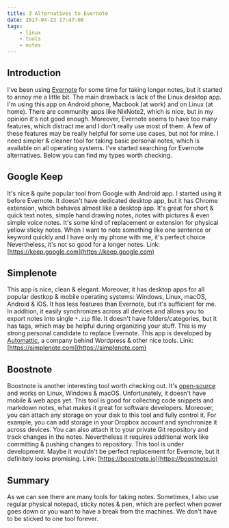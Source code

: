 ```yaml
---
title: 3 Alternatives to Evernote
date: 2017-04-23 17:47:00
tags:
	- linux
	- tools
	- notes
---
```


Introduction
------------

I've been using [Evernote](https://evernote.com) for some time for taking longer notes, but it started to annoy me a little bit. The main drawback is lack of the Linux desktop app. I'm using this app on Android phone, Macbook (at work) and on Linux (at home). There are community apps like NixNote2, which is nice, but in my opinion it's not good enough. Moreover, Evernote seems to have too many features, which distract me and I don't really use most of them. A few of these features may be really helpful for some use cases, but not for mine. I need simpler & cleaner tool for taking basic personal notes, which is available on all operating systems. I've started searching for Evernote alternatives. Below you can find my types worth checking.

Google Keep
-----------

It's nice & quite popular tool from Google with Android app. I started using it before Evernote. It doesn't have dedicated desktop app, but it has Chrome extension, which behaves almost like a desktop app. It's great for short & quick text notes, simple hand drawing notes, notes with pictures & even simple voice notes. It's some kind of replacement or extension for physical yellow sticky notes. When I want to note something like one sentence or keyword quickly and I have only my phone with me, it's perfect choice. Nevertheless, it's not so good for a longer notes. Link: [https://keep.google.com](https://keep.google.com)

Simplenote
----------

This app is nice, clean & elegant. Moreover, it has desktop apps for all popular destkop & mobile operating systems: Windows, Linux, macOS, Android & iOS. It has less features than Evernote, but it's sufficient for me. In addition, it easily synchronizes across all devices and allows you to export notes into single `*.zip` file. It doesn't have folders/categories, but it has tags, which may be helpful during organizing your stuff. This is my strong personal candidate to replace Evernote. This app is developed by [Automattic](https://automattic.com/), a company behind Wordpress & other nice tools. Link: [https://simplenote.com](https://simplenote.com)

Boostnote
---------

Boostnote is another interesting tool worth checking out. It's [open-source](https://github.com/BoostIO/Boostnote) and works on Linux, Windows & macOS. Unfortunately, it doesn't have mobile & web apps yet. This tool is good for collecting code snippets and markdown notes, what makes it great for software developers. Moreover, you can attach any storage on your disk to this tool and fully control it. For example, you can add storage in your Dropbox account and synchronize it across devices. You can also attach it to your private Git repository and track changes in the notes. Nevertheless it requires additional work like committing & pushing changes to repository. This tool is under development. Maybe it wouldn't be perfect replacement for Evernote, but it definitely looks promising. Link: [https://boostnote.io](https://boostnote.io)

Summary
-------

As we can see there are many tools for taking notes. Sometimes, I also use regular physical notepad, sticky notes & pen, which are perfect when power goes down or you want to have a break from the machines. We don't have to be sticked to one tool forever.
